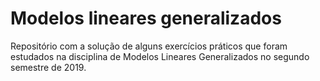 # Modelos lineares generalizados

Repositório com a solução de alguns exercícios práticos que foram estudados na disciplina de Modelos Lineares Generalizados no segundo semestre de 2019.
